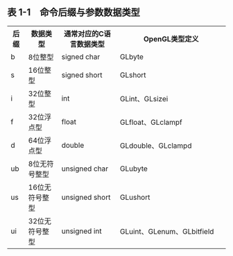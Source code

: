 ## 表 1-1　命令后缀与参数数据类型 ##
<table>
	<tr>
		<th>后缀</th>
		<th>数据类型</th>
		<th>通常对应的C语言数据类型</th>
		<th width="50%">OpenGL类型定义</th>
	</tr>
	<tr>
		<td>b</td>
		<td>8位整型</td>
		<td>signed char</td>
		<td>GLbyte</td>
	</tr>
	<tr>
		<td>s</td>
		<td>16位整型</td>
		<td>signed short</td>
		<td>GLshort</td>
	</tr>
	<tr>
		<td>i</td>
		<td>32位整型</td>
		<td>int</td>
		<td>GLint、GLsizei</td>
	</tr>
	<tr>
		<td>f</td>
		<td>32位浮点型</td>
		<td>float</td>
		<td>GLfloat、GLclampf</td>
	</tr>
	<tr>
		<td>d</td>
		<td>64位浮点型</td>
		<td>double</td>
		<td>GLdouble、GLclampd</td>
	</tr>
	<tr>
		<td>ub</td>
		<td>8位无符号整型</td>
		<td>unsigned char</td>
		<td>GLubyte</td>
	</tr>
	<tr>
		<td>us</td>
		<td>16位无符号整型</td>
		<td>unsigned short</td>
		<td>GLushort</td>
	</tr>	
	<tr>
		<td>ui</td>
		<td>32位无符号整型</td>
		<td>unsigned int</td>
		<td>GLuint、GLenum、GLbitfield</td>
	</tr>
</table>

